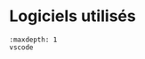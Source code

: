 <!-- Copyright 2024 Caroline Blank <caro@c-space.org> -->
<!-- SPDX-License-Identifier: CC-BY-NC-SA-4.0 -->

# Logiciels utilisés

```{toctree}
:maxdepth: 1
vscode
```
